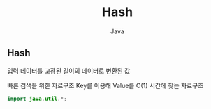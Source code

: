 <div align="center">

# **Hash**

Java

</div>

## Hash

입력 데이터를 고정된 길이의 데이터로 변환된 값

빠른 검색을 위한 자료구조
Key를 이용해 Value를 O(1) 시간에 찾는 자료구조

```java
import java.util.*;


```
